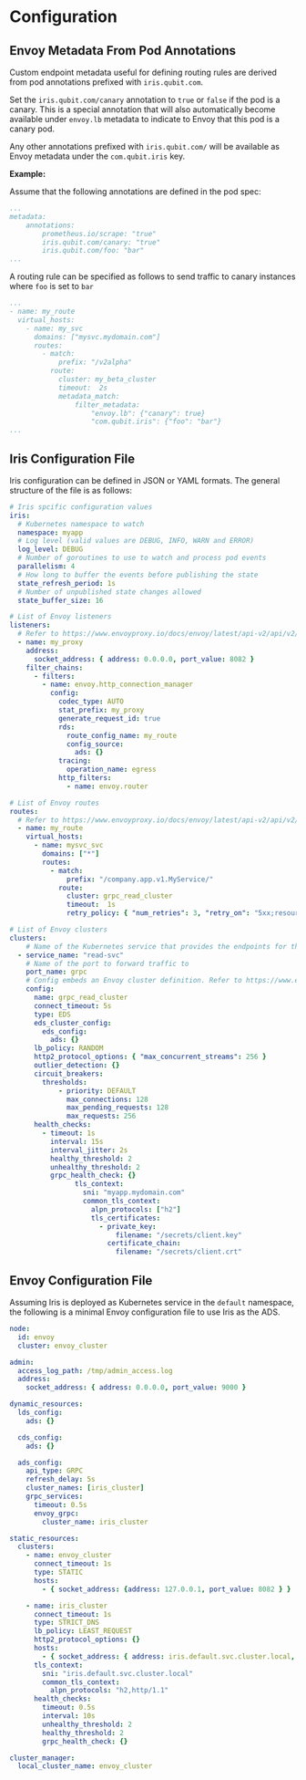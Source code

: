 Configuration
=============

Envoy Metadata From Pod Annotations
-----------------------------------

Custom endpoint metadata useful for defining routing rules are derived from pod annotations prefixed with `iris.qubit.com`.

Set the `iris.qubit.com/canary` annotation to `true` or `false` if the pod is a canary. This is a special annotation that
will also automatically become available under `envoy.lb` metadata to indicate to Envoy that this pod is a canary pod.

Any other annotations prefixed with `iris.qubit.com/` will be available as Envoy metadata under the `com.qubit.iris` key.


**Example:**

Assume that the following annotations are defined in the pod spec:

```yaml
...
metadata:
    annotations:
        prometheus.io/scrape: "true"
        iris.qubit.com/canary: "true"
        iris.qubit.com/foo: "bar"
...
```

A routing rule can be specified as follows to send traffic to canary instances where `foo` is set to `bar`

```yaml
...
- name: my_route
  virtual_hosts:
    - name: my_svc
      domains: ["mysvc.mydomain.com"]
      routes:
        - match:
            prefix: "/v2alpha" 
          route:
            cluster: my_beta_cluster 
            timeout:  2s
            metadata_match: 
                filter_metadata:
                    "envoy.lb": {"canary": true}
                    "com.qubit.iris": {"foo": "bar"}
...
```

Iris Configuration File
-----------------------

Iris configuration can be defined in JSON or YAML formats. The general structure of the file is as follows:

```yaml
# Iris spcific configuration values
iris:
  # Kubernetes namespace to watch
  namespace: myapp
  # Log level (valid values are DEBUG, INFO, WARN and ERROR)
  log_level: DEBUG
  # Number of goroutines to use to watch and process pod events
  parallelism: 4
  # How long to buffer the events before publishing the state 
  state_refresh_period: 1s
  # Number of unpublished state changes allowed
  state_buffer_size: 16

# List of Envoy listeners
listeners:
  # Refer to https://www.envoyproxy.io/docs/envoy/latest/api-v2/api/v2/lds.proto 
  - name: my_proxy
    address:
      socket_address: { address: 0.0.0.0, port_value: 8082 }
    filter_chains:
      - filters:
        - name: envoy.http_connection_manager
          config:
            codec_type: AUTO
            stat_prefix: my_proxy
            generate_request_id: true
            rds:
              route_config_name: my_route
              config_source:
                ads: {}
            tracing:
              operation_name: egress
            http_filters:
              - name: envoy.router

# List of Envoy routes
routes:
  # Refer to https://www.envoyproxy.io/docs/envoy/latest/api-v2/api/v2/rds.proto
  - name: my_route
    virtual_hosts:
      - name: mysvc_svc
        domains: ["*"]
        routes:
          - match:
              prefix: "/company.app.v1.MyService/" 
            route:
              cluster: grpc_read_cluster 
              timeout:  1s
              retry_policy: { "num_retries": 3, "retry_on": "5xx;resource-exhausted", "per_try_timeout": "0.3s" }

# List of Envoy clusters
clusters:
    # Name of the Kubernetes service that provides the endpoints for this Envoy cluster 
  - service_name: "read-svc"
    # Name of the port to forward traffic to
    port_name: grpc
    # Config embeds an Envoy cluster definition. Refer to https://www.envoyproxy.io/docs/envoy/latest/api-v2/api/v2/cds.proto#cluster
    config:
      name: grpc_read_cluster
      connect_timeout: 5s
      type: EDS
      eds_cluster_config:
        eds_config:
          ads: {}
      lb_policy: RANDOM
      http2_protocol_options: { "max_concurrent_streams": 256 }                        
      outlier_detection: {}
      circuit_breakers: 
        thresholds:
            - priority: DEFAULT
              max_connections: 128
              max_pending_requests: 128
              max_requests: 256
      health_checks:
        - timeout: 1s 
          interval: 15s
          interval_jitter: 2s
          healthy_threshold: 2
          unhealthy_threshold: 2
          grpc_health_check: {}
                tls_context: 
                  sni: "myapp.mydomain.com"
                  common_tls_context:
                    alpn_protocols: ["h2"]
                    tls_certificates:
                      - private_key:
                          filename: "/secrets/client.key"
                        certificate_chain:
                          filename: "/secrets/client.crt"
```

Envoy Configuration File 
------------------------

Assuming Iris is deployed as Kubernetes service in the `default` namespace, the following is a minimal 
Envoy configuration file to use Iris as the ADS.

```yaml
node:
  id: envoy
  cluster: envoy_cluster

admin:
  access_log_path: /tmp/admin_access.log
  address:
    socket_address: { address: 0.0.0.0, port_value: 9000 }

dynamic_resources:
  lds_config:
    ads: {}

  cds_config:
    ads: {}

  ads_config:
    api_type: GRPC
    refresh_delay: 5s
    cluster_names: [iris_cluster]
    grpc_services:
      timeout: 0.5s
      envoy_grpc:
        cluster_name: iris_cluster

static_resources:
  clusters:
    - name: envoy_cluster
      connect_timeout: 1s
      type: STATIC
      hosts:
        - { socket_address: {address: 127.0.0.1, port_value: 8082 } }

    - name: iris_cluster
      connect_timeout: 1s
      type: STRICT_DNS
      lb_policy: LEAST_REQUEST
      http2_protocol_options: {}
      hosts:
        - { socket_address: { address: iris.default.svc.cluster.local, port_value: 8080 } }
      tls_context:
        sni: "iris.default.svc.cluster.local"
        common_tls_context:
          alpn_protocols: "h2,http/1.1"
      health_checks:
        timeout: 0.5s
        interval: 10s
        unhealthy_threshold: 2
        healthy_threshold: 2
        grpc_health_check: {}

cluster_manager:
  local_cluster_name: envoy_cluster
```

